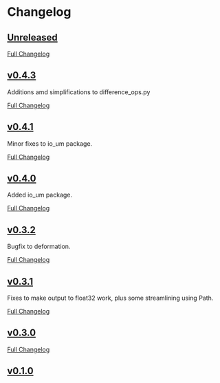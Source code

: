 # Changelog

## [Unreleased](https://github.com/ParaConUK/monc_utils/tree/HEAD)

[Full Changelog](https://github.com/ParaConUK/monc_utils/compare/v0.4.2...HEAD)

## [v0.4.3](https://github.com/ParaConUK/monc_utils/tree/v0.4.3)

Additions amd simplifications to difference_ops.py

[Full Changelog](https://github.com/ParaConUK/monc_utils/compare/v0.4.1...v0.4.3)

## [v0.4.1](https://github.com/ParaConUK/monc_utils/tree/v0.4.1)

Minor fixes to io_um package.

[Full Changelog](https://github.com/ParaConUK/monc_utils/compare/v0.4.0...v0.4.1)

## [v0.4.0](https://github.com/ParaConUK/monc_utils/tree/v0.4.0)

Added io_um package.

[Full Changelog](https://github.com/ParaConUK/monc_utils/compare/v0.3.2...v0.4.0)

## [v0.3.2](https://github.com/ParaConUK/monc_utils/tree/v0.3.2)

Bugfix to deformation.

[Full Changelog](https://github.com/ParaConUK/monc_utils/compare/v0.3.1...v0.3.2)

## [v0.3.1](https://github.com/ParaConUK/monc_utils/tree/v0.3.1)

Fixes to make output to float32 work, plus some streamlining using Path.

[Full Changelog](https://github.com/ParaConUK/monc_utils/compare/v0.1.0...v0.3.1)

## [v0.3.0](https://github.com/ParaConUK/monc_utils/tree/v0.3.0)

[Full Changelog](https://github.com/ParaConUK/monc_utils/compare/v0.1.0...v0.3.0)

## [v0.1.0](https://github.com/ParaConUK/monc_utils/tree/v0.1.0)

